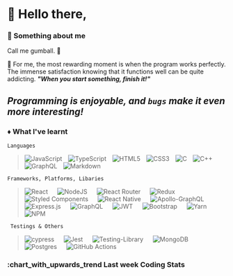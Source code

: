 # :wave: Hello there,
### :speech_balloon: Something about me
Call me gumball. :whale:

:stars: For me, the most rewarding moment is when the program works perfectly. The immense satisfaction knowing that it functions well can be quite addicting. ***"When you start something, finish it!"***

<!-- :stars: The best decision I have ever made was switching to **Linux**, **Neovim** and **GDB**, though using them was painful at first. I'm still gaining skills and knowledge about them, and still encounter issues; however, for a Windows person, this has been a life-changing experience for me -->


## *Programming is enjoyable, and `bugs` make it even more interesting!*


### :diamonds: What I've learnt
`Languages`
> ![JavaScript](https://img.shields.io/badge/javascript-%23323330.svg?style=for-the-badge&logo=javascript&logoColor=%23F7DF1E)&emsp;![TypeScript](https://img.shields.io/badge/typescript-%23007ACC.svg?style=for-the-badge&logo=typescript&logoColor=white)&emsp;![HTML5](https://img.shields.io/badge/html5-%23E34F26.svg?style=for-the-badge&logo=html5&logoColor=white)&emsp;![CSS3](https://img.shields.io/badge/css3-%231572B6.svg?style=for-the-badge&logo=css3&logoColor=white)&emsp;![C](https://img.shields.io/badge/c-%2300599C.svg?style=for-the-badge&logo=c&logoColor=white)&emsp;![C++](https://img.shields.io/badge/c++-%2300599C.svg?style=for-the-badge&logo=c%2B%2B&logoColor=white)&emsp;![GraphQL](https://img.shields.io/badge/-GraphQL-E10098?style=for-the-badge&logo=graphql&logoColor=white)&emsp;![Markdown](https://img.shields.io/badge/markdown-%23000000.svg?style=for-the-badge&logo=markdown&logoColor=white)

`Frameworks, Platforms, Libaries`
> ![React](https://img.shields.io/badge/react-%2320232a.svg?style=for-the-badge&logo=react&logoColor=%2361DAFB) &emsp; ![NodeJS](https://img.shields.io/badge/node.js-6DA55F?style=for-the-badge&logo=node.js&logoColor=white) &emsp; ![React Router](https://img.shields.io/badge/React_Router-CA4245?style=for-the-badge&logo=react-router&logoColor=white) &emsp; ![Redux](https://img.shields.io/badge/redux-%23593d88.svg?style=for-the-badge&logo=redux&logoColor=white) &emsp; ![Styled Components](https://img.shields.io/badge/styled--components-DB7093?style=for-the-badge&logo=styled-components&logoColor=white) &emsp; ![React Native](https://img.shields.io/badge/react_native-%2320232a.svg?style=for-the-badge&logo=react&logoColor=%2361DAFB) &emsp; ![Apollo-GraphQL](https://img.shields.io/badge/-ApolloGraphQL-311C87?style=for-the-badge&logo=apollo-graphql) &emsp; ![Express.js](https://img.shields.io/badge/express.js-%23404d59.svg?style=for-the-badge&logo=express&logoColor=%2361DAFB) &emsp; ![GraphQL](https://img.shields.io/badge/-GraphQL-E10098?style=for-the-badge&logo=graphql&logoColor=white) &emsp; ![JWT](https://img.shields.io/badge/JWT-black?style=for-the-badge&logo=JSON%20web%20tokens) &emsp; ![Bootstrap](https://img.shields.io/badge/bootstrap-%23563D7C.svg?style=for-the-badge&logo=bootstrap&logoColor=white) &emsp; ![Yarn](https://img.shields.io/badge/yarn-%232C8EBB.svg?style=for-the-badge&logo=yarn&logoColor=white) &emsp; ![NPM](https://img.shields.io/badge/NPM-%23000000.svg?style=for-the-badge&logo=npm&logoColor=white)

` Testings & Others`
> ![cypress](https://img.shields.io/badge/-cypress-%23E5E5E5?style=for-the-badge&logo=cypress&logoColor=058a5e) &emsp; ![Jest](https://img.shields.io/badge/-jest-%23C21325?style=for-the-badge&logo=jest&logoColor=white) &emsp; ![Testing-Library](https://img.shields.io/badge/-TestingLibrary-%23E33332?style=for-the-badge&logo=testing-library&logoColor=white) &emsp; ![MongoDB](https://img.shields.io/badge/MongoDB-%234ea94b.svg?style=for-the-badge&logo=mongodb&logoColor=white) &emsp; ![Postgres](https://img.shields.io/badge/postgres-%23316192.svg?style=for-the-badge&logo=postgresql&logoColor=white) &emsp; ![GitHub Actions](https://img.shields.io/badge/githubactions-%232671E5.svg?style=for-the-badge&logo=githubactions&logoColor=white)

<!--
### :diamonds: Stats
![Vivian's GitHub stats](https://github-readme-stats.vercel.app/api?username=gumball09&show_icons=true&theme=onedark)
-->

### :chart_with_upwards_trend Last week Coding Stats
<!--START_SECTION:waka-->
<!--END_SECTION:waka-->
